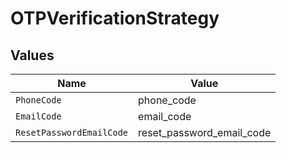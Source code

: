 # OTPVerificationStrategy


## Values

| Name                      | Value                     |
| ------------------------- | ------------------------- |
| `PhoneCode`               | phone_code                |
| `EmailCode`               | email_code                |
| `ResetPasswordEmailCode`  | reset_password_email_code |